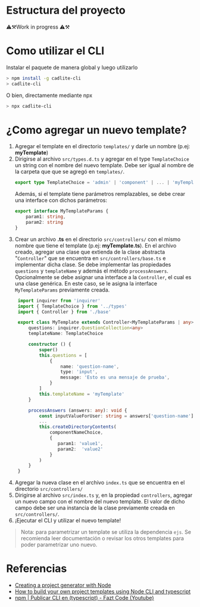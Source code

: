 # Estructura del proyecto

⚠️⚒️Work in progress ⚠️⚒️
# Como utilizar el CLI

Instalar el paquete de manera global y luego utilizarlo

```bash
> npm install -g cadlite-cli
> cadlite-cli
```

O bien, directamente mediante npx

```bash
> npx cadlite-cli
```

# ¿Como agregar un nuevo template?

1. Agregar el template en el directorio `templates/` y darle un nombre (p.ej: **myTemplate**)
2. Dirigirse al archivo `src/types.d.ts` y agregar en el type `TemplateChoice` un string con el nombre del nuevo template. Debe ser igual al nombre de la carpeta que que se agregó en `templates/`. 
    ```ts
    export type TemplateChoice = 'admin' | 'component' | ... | 'myTemplate'
    ```
    Además, si el template tiene parámetros remplazables, se debe crear una interface con dichos parámetros:
    ```ts
    export interface MyTemplateParams {
        param1: string,
        param2: string
    }
    ```
3. Crear un archivo **.ts** en el directorio `src/controllers/` con el mismo nombre que tiene el template (p.ej: **myTemplate.ts**). En el archivo creado, agregar una clase que extienda de la clase abstracta "`Controller`" que se encuentra en `src/controllers/base.ts` e implementar dicha clase. Se debe implementar las propiedades `questions` y `templateName` y además el método `processAnswers`. Opcionalmente se debe asignar una interface a la `Controller`, el cual es una clase genérica. En este caso, se le asigna la interface `MyTemplateParams` previamente creada.
   ```ts
    import inquirer from 'inquirer'
    import { TemplateChoice } from '../types'
    import { Controller } from './base'

    export class MyTemplate extends Controller<MyTemplateParams | any> {
        questions: inquirer.QuestionCollection<any>
        templateName: TemplateChoice

        constructor () {
            super()
            this.questions = [
                {
                    name: 'question-name',
                    type: 'input',
                    message: 'Esto es una mensaje de prueba',
                }
            ]
            this.templateName = 'myTemplate'
        }

        processAnswers (answers: any): void {
            const inputValueForUser: string = answers['question-name']
            ...
            this.createDirectoryContents(
                componentNameChoice, 
                {
                   param1: 'value1',
                   param2:  'value2'
                }
            )
        }
    }
   ```
4. Agregar la nueva clase en el archivo `index.ts` que se encuentra en el directorio `src/controllers/`
5. Dirigirse al archivo `src/index.ts` y, en la propiedad `controllers`, agregar un nuevo campo con el nombre del nuevo template. El valor de dicho campo debe ser una instancia de la clase previamente creada en `src/controllers/`.
6. ¡Ejecutar el CLI y utilizar el nuevo template!

> Nota: para parametrizar un template se utiliza la dependencia `ejs`. Se recomienda leer documentación o revisar los otros templates para poder parametrizar uno nuevo. 

# Referencias 

- [Creating a project generator with Node](https://medium.com/northcoders/creating-a-project-generator-with-node-29e13b3cd309)
- [How to build your own project templates using Node CLI and typescript](https://medium.com/@pongsatt/how-to-build-your-own-project-templates-using-node-cli-c976d3109129)
- [npm | Publicar CLI en (typescript) - Fazt Code (Youtube)](https://www.youtube.com/watch?v=6dHyMdjIW7Q)